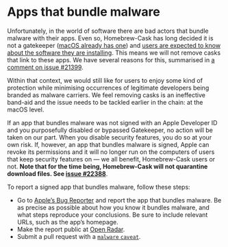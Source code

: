 # Apps that bundle malware

Unfortunately, in the world of software there are bad actors that bundle malware with their apps. Even so, Homebrew-Cask has long decided it is not a gatekeeper ([macOS already has one](https://support.apple.com/en-us/HT202491)) and [users are expected to know about the software they are installing](not_a_discoverability_service.md). This means we will not remove casks that link to these apps. We have several reasons for this, summarised in [a comment on issue #21399](https://github.com/caskroom/homebrew-cask/issues/21399#issuecomment-223148829).

Within that context, we would still like for users to enjoy some kind of protection while minimising occurrences of legitimate developers being branded as malware carriers. We feel removing casks is an ineffective band-aid and the issue needs to be tackled earlier in the chain: at the macOS level.

If an app that bundles malware was not signed with an Apple Developer ID and you purposefully disabled or bypassed Gatekeeper, no action will be taken on our part. When you disable security features, you do so at your own risk. If, however, an app that bundles malware is signed, Apple can revoke its permissions and it will no longer run on the computers of users that keep security features on — we all benefit, Homebrew-Cask users or not. **Note that for the time being, Homebrew-Cask will not quarantine download files. See [issue #22388](https://github.com/caskroom/homebrew-cask/issues/22388)**.

To report a signed app that bundles malware, follow these steps:

* Go to [Apple’s Bug Reporter](https://bugreport.apple.com/) and report the app that bundles malware. Be as precise as possible about how you know it bundles malware, and what steps reproduce your conclusions. Be sure to include relevant URLs, such as the app’s homepage.
* Make the report public at [Open Radar](http://www.openradar.me/).
* Submit a pull request with a [`malware` `caveat`](https://github.com/caskroom/homebrew-cask/blob/master/doc/cask_language_reference/stanzas/caveats.md#caveats-mini-dsl).
